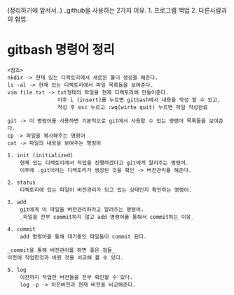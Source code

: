 (정리하기에 앞서서..)
_github을 사용하는 2가지 이유.
    1. 프로그램 백업
    2. 다른사람과의 협업.

# gitbash 명령어 정리

    <참조>
    nkdir -> 현재 있는 디렉토리에서 새로운 폴더 생성을 해준다.
    ls -al -> 현재 있는 디렉토리에서 파일 목록들을 보여준다.
    vim file.txt -> txt형태의 파일을 현재 디랙토리에 만들어준다. 
                    이후 i (insert)를 누르면 gitbash에서 내용을 작성 할 수 있고,
                    작성 후 esc 누르고 :wq(wirte quit) 누르면 파일 작성완료

    git -> 이 명령어를 사용하면 기본적으로 git에서 사용할 수 있는 명령어 목록들을 보여준다. 
    cp -> 파일을 복사해주는 명령어 
    cat -> 파일의 내용을 보여주는 명렁어 
     
    1. init (initialized)
        현재 있는 디렉토리에서 작업을 진행하겠다고 git에게 알려주는 명령어.
        이후에 .git이라는 디렉토리가 생성된 것을 확인 -> 버전관리를 해준다.

    2. status 
        디렉토리에 있는 파일이 버전관리가 되고 있는 상태인지 확인하는 명령어.

    3. add
        git에게 이 파일을 버전관리하라고 알려주는 명령어.
        _파일을 전부 commit하지 않고 add 명령어를 통해서 commit하는 이유_

    4. commit
        add 명령어를 통해 대기중인 파일들이 commit 된다.
    
    _commit을 통해 버전관리를 하면 좋은 점들_
    이전에 작업한것과 바뀐 것을 비교해 볼 수 있다.

    5. log
        이전까지 작업한 버전들을 전부 확인할 수 있다.
        log -p -> 이전버전과 현재 버전을 비교해준다.
